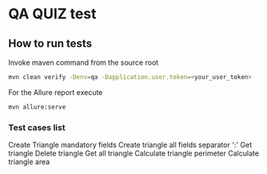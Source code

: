 # QA QUIZ test

## How to run tests
Invoke maven command from the source root
```bash
mvn clean verify -Denv=qa -Dapplication.user.token=<your_user_token>
```
For the Allure report execute
```bash
mvn allure:serve
```

### Test cases list
Create Triangle mandatory fields
Create triangle all fields separator ':'
Get triangle
Delete triangle
Get all triangle
Calculate triangle perimeter
Calculate triangle area


